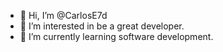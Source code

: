 - 👋 Hi, I’m @CarlosE7d
- 👀 I’m interested in be a great developer.
- 🌱 I’m currently learning software development.
<!---
CarlosE7d/CarlosE7d is a ✨ special ✨ repository because its `README.md` (this file) appears on your GitHub profile.
You can click the Preview link to take a look at your changes.
--->
